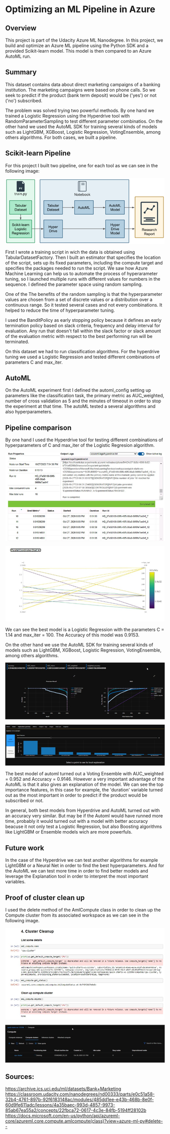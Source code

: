 # Optimizing an ML Pipeline in Azure

## Overview
This project is part of the Udacity Azure ML Nanodegree.
In this project, we build and optimize an Azure ML pipeline using the Python SDK and a provided Scikit-learn model.
This model is then compared to an Azure AutoML run.

## Summary
This dataset contains data about direct marketing campaigns of a banking institution. The marketing campaigns were based on phone calls. So we seek to predict if the product (bank term deposit) would be ('yes') or not ('no') subscribed.

The problem was solved trying two powerful methods. By one hand we trained a Logistic Regression using the Hyperdrive tool with RandomParameterSampling to test different parameter combinatios. On the other hand we used the AutoML SDK for training several kinds of models such as LightGBM, XGBoost, Logistic Regression, VotingEnsemble, among others algorithms. For both cases, we built a pipeline.

## Scikit-learn Pipeline
For this project I built two pipeline, one for each tool as we can see in the following image:

![architecture](/image/creating-and-optimizing-an-ml-pipeline.png)

First I wrote a training script in wich the data is obtained using TabularDatasetFactory. Then I built an estimator that specifies the location of the script, sets up its fixed parameters, including the compute target and specifies the packages needed to run the script. We saw how Azure Machine Learning can help us to automate the process of hyperarameter tuning, so I launched multiple runs with different values for numbers in the sequence. I defined the parameter space using random sampling.

One of the The benefits of the random sampling is that the hyperparameter values are chosen from a set of discrete values or a distribution over a continuous range. So it tested several cases and not every combinations. It helped to reduce the time of hyperparameter tuning.

I used the BanditPolicy as early stopping policy because it defines an early termination policy based on slack criteria, frequency and delay interval for evaluation. Any run that doesn't fall within the slack factor or slack amount of the evaluation metric with respect to the best performing run will be terminated.

On this dataset we had to run classification algorithms. For the hyperdrive tuning we used a Logistic Regression and tested different combinations of parameters C and max_iter.

## AutoML
On the AutoML experiment first I defined the automl_config setting up parameters like the classification task, the primary metric as AUC_weighted, number of cross validation as 5 and the minutes of timeout in order to stop the experiment at that time. The autoML tested a several algorithms and also hyperparameters.

## Pipeline comparison
By one hand I used the Hyperdrive tool for testing different combinations of hyperparameters of C and max_iter of the Logistic Regresion algorithm.

![Hyperdrive](/image/hyperdrive_1.jpg)

![Hyperdrive](/image/hyperdrive_2.jpg)

We can see the best model is a Logistic Regression with the parameters C = 1.14 and max_iter = 100. The Accuracy of this model was 0.9153. 

On the other hand we use the AutoML SDK for training several kinds of models such as LightGBM, XGBoost, Logistic Regression, VotingEnsemble, among others algorithms. 

![Hyperdrive](/image/automl_1.jpg)

![Hyperdrive](/image/automl_2.jpg)

The best model of automl turned out a Voting Ensemble with AUC_weighted = 0.952 and Accuracy = 0.9146. However a very important advantage of the AutoML is that it also gives an explanation of the model. We can see the top importance features, in this case for example, the 'duration' variable turned out as the most important in order to predict if the product would be subscribed or not.

In general, both best models from Hyperdrive and AutoML turned out with an accuracy very similar. But may be if the Automl would have runned more time, probably it would turned out with a model with better accuracy beacuse it not only test a Logistic Regression, but also Boosting algorithms like LightGBM or Ensemble models wich are more powerfuls.

## Future work
In the case of the Hyperdrive we can test another algorithms for example LightGBM or a Neural Net in order to find the best hyperparameters. And for the AutoML we can test more time in order to find better models and leverage the Explanation tool in order to interpret the most important variables.

## Proof of cluster clean up
I used the delete method of the AmlCompute class in order to clean up the Compute cluster from its associated workspace as we can see in the following image.

![Cleaunp](/image/cleanup_1.jpg)

![Cleaunp](/image/cleanup_2.jpg)


## Sources:
https://archive.ics.uci.edu/ml/datasets/Bank+Marketing
https://classroom.udacity.com/nanodegrees/nd00333/parts/e0c51a58-32b4-4761-897b-92f6183148ac/modules/485dd1ee-e43b-468b-8e0f-60d9fe611adc/lessons/4a35baec-993d-4857-9973-85ab67ea55a2/concepts/22fbca72-0617-4c3e-84fb-5194ff28102b
https://docs.microsoft.com/en-us/python/api/azureml-core/azureml.core.compute.amlcompute(class)?view=azure-ml-py#delete--
